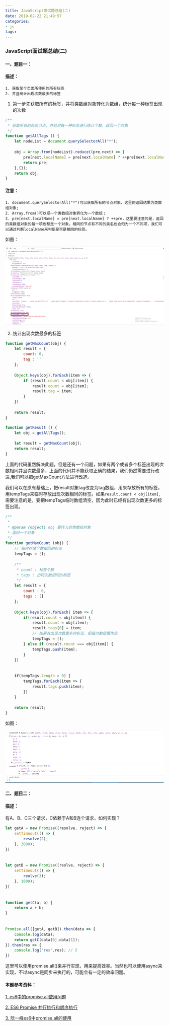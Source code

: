 ```yaml
---
title: JavaScript面试题总结(二)
date: 2019-02-22 21:49:57
categories: 
- js
tags:
---
```



### JavaScript面试题总结(二)


#### 一、题目一：


#### 描述： 

    1. 获取某个页面所使用的所有标签
    2. 并且统计出现次数最多的标签



1. 第一步先获取所有的标签，并将类数组对象转化为数组，统计每一种标签出现的次数

```js
/**
 * 获取所有的标签节点，并且对每一种标签进行统计个数，返回一个对象
 */
function getAllTags () {
    let nodeList = document.querySelectorAll("*");

    obj = Array.from(nodeList).reduce((pre,next) => {
        pre[next.localName] = pre[next.localName] ? ++pre[next.localName] : 1;
        return pre;
    },{});
    return obj;
}
```

#### 注意：

    1. document.querySelectorAll("*")可以获取所有的节点对象，这里的返回结果为类数组对象;
    2. Array.from()可以把一个类数组对象转化为一个数组；
    3. pre[next.localName] = pre[next.localName] ? ++pre，这里要注意的是，返回的类数组对象的每一项也都是一个对象，相同的节点有不同的类名也会归为一个不同项，我们可以通过判断localName来判断是否是相同的标签。

如图：

![类数组节点图](/images/nodeList.png)



2. 统计出现次数最多的标签

```js
function getMaxCount(obj) {
    let result = {
        count: 0,
        tag : ''
    };

    Object.keys(obj).forEach(item => {
        if (result.count < obj[item]) {
            result.count = obj[item];
            result.tag = item;
        }
    })

    return result;
}
```

```js
function getResult () {
    let obj = getAllTags();

    let result = getMaxCount(obj);
    return result;
}
```




上面的代码虽然解决此题，但是还有一个问题，如果有两个或者多个标签出现的次数相同并且次数最多，上面的代码并不能获取正确的结果，我们仍然需要进行改进,我们可以把getMaxCount方法进行改造。




我们可以在原有基础上，把result对象tag改变为tag数组，用来存放所有的标签，用tempTags来临时存放出现次数相同的标签。如果`result.count < obj[item]`,需要注意的是，要把tempTags临时数组清空，因为此时已经有出现次数更多的标签出现。

```js
/**
 * 
 * @param {object} obj 要传入的类数组对象
 * 返回一个对象
 */
function getMaxCount (obj) {
    // 临时存储个数相同的标签
    tempTags = [];

    /**
     * count : 标签个数
     * tags : 出现次数相同的标签
     */
    let result = {
        count : 0,
        tags : []
    };

    Object.keys(obj).forEach( item => {
        if(result.count < obj[item]) {
            result.count = obj[item];
            result.tags[0] = item;
            // 如果有出现次数更多的标签，把临时数组置为空
            tempTags = [];
        } else if (result.count === obj[item]) {
            tempTags.push(item);
        }
    })


    if(tempTags.length > 0) {
        tempTags.forEach(item => {
            result.tags.push(item);
        })
    }

    return result;
}
```


如图：


![输出结果图](/images/nodeList1.png)




#### 二、题目二：

#### 描述： 

有A、B、C三个请求，C依赖于A和B连个请求，如何实现？

```js
let getA = new Promise((resolve, reject) => {
    setTimeout(() => {
        resolve(2);
    }, 3000);
})


let getB = new Promise((reolve, reject) => {
    setTimeout(() => {
        reolve(3);
    }, 1000);
})


function getC(a, b) {
    return a + b;
}


Promise.all([getA, getB]).then(data => {
    console.log(data);
    return getC(data[0],data[1]);
}).then(res => {
    console.log('res',res); // 5
})
```

这里可以使用promise.all()来并行实现，用来提高效率。当然也可以使用async来实现，不过async是同步来执行的，可能会有一定的效率问题。

#### 本题参考资料：

[1. es6中的promise.all使用问题](https://segmentfault.com/q/1010000008174264)

[2. ES6 Promise 并行执行和顺序执行](https://www.jianshu.com/p/dbda3053da20)

[3. 阮一峰es6中promise.all的使用](http://es6.ruanyifeng.com/#docs/promise#Promise-all)






